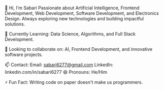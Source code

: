 👋 Hi, I'm Sabari
Passionate about Artificial Intelligence, Frontend Development, Web Development, Software Development, and Electronics Design. Always exploring new technologies and building impactful solutions.

🌱 Currently Learning: Data Science, Algorithms, and Full Stack Development.

💼 Looking to collaborate on: AI, Frontend Development, and innovative software projects.

📫 Contact:
Email: sabari6277@gmail.com
LinkedIn: linkedin.com/in/sabari6277
😄 Pronouns: He/Him

⚡ Fun Fact: Writing code on paper doesn't make us programmers.
